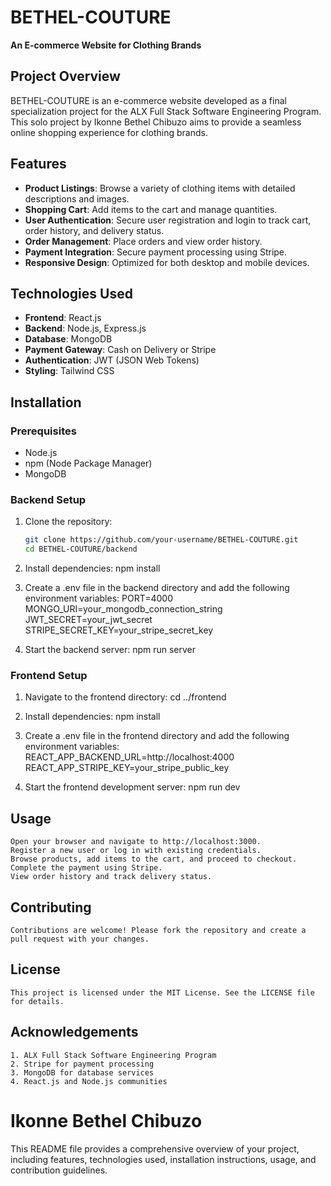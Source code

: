 # BETHEL-COUTURE

**An E-commerce Website for Clothing Brands**

## Project Overview

BETHEL-COUTURE is an e-commerce website developed as a final specialization project for the ALX Full Stack Software Engineering Program. This solo project by Ikonne Bethel Chibuzo aims to provide a seamless online shopping experience for clothing brands.

## Features

- **Product Listings**: Browse a variety of clothing items with detailed descriptions and images.
- **Shopping Cart**: Add items to the cart and manage quantities.
- **User Authentication**: Secure user registration and login to track cart, order history, and delivery status.
- **Order Management**: Place orders and view order history.
- **Payment Integration**: Secure payment processing using Stripe.
- **Responsive Design**: Optimized for both desktop and mobile devices.

## Technologies Used

- **Frontend**: React.js
- **Backend**: Node.js, Express.js
- **Database**: MongoDB
- **Payment Gateway**:  Cash on Delivery or Stripe
- **Authentication**: JWT (JSON Web Tokens)
- **Styling**: Tailwind CSS

## Installation

### Prerequisites

- Node.js
- npm (Node Package Manager)
- MongoDB

### Backend Setup

1. Clone the repository:
   ```sh
   git clone https://github.com/your-username/BETHEL-COUTURE.git
   cd BETHEL-COUTURE/backend

2. Install dependencies:
    npm install

3. Create a .env file in the backend directory and add the following environment variables:
    PORT=4000
    MONGO_URI=your_mongodb_connection_string
    JWT_SECRET=your_jwt_secret
    STRIPE_SECRET_KEY=your_stripe_secret_key

4. Start the backend server:
    npm run server

### Frontend Setup
1. Navigate to the frontend directory:
    cd ../frontend

2. Install dependencies:
    npm install

3. Create a .env file in the frontend directory and add the following environment variables:
    REACT_APP_BACKEND_URL=http://localhost:4000
    REACT_APP_STRIPE_KEY=your_stripe_public_key

4. Start the frontend development server:
    npm run dev

## Usage
    Open your browser and navigate to http://localhost:3000.
    Register a new user or log in with existing credentials.
    Browse products, add items to the cart, and proceed to checkout.
    Complete the payment using Stripe.
    View order history and track delivery status.

## Contributing
    Contributions are welcome! Please fork the repository and create a pull request with your changes.

## License
    This project is licensed under the MIT License. See the LICENSE file for details.

## Acknowledgements
    1. ALX Full Stack Software Engineering Program
    2. Stripe for payment processing
    3. MongoDB for database services
    4. React.js and Node.js communities


# Ikonne Bethel Chibuzo

This README file provides a comprehensive overview of your project, including features, technologies used, installation instructions, usage, and contribution guidelines.

